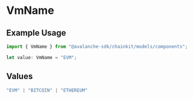 # VmName

## Example Usage

```typescript
import { VmName } from "@avalanche-sdk/chainkit/models/components";

let value: VmName = "EVM";
```

## Values

```typescript
"EVM" | "BITCOIN" | "ETHEREUM"
```